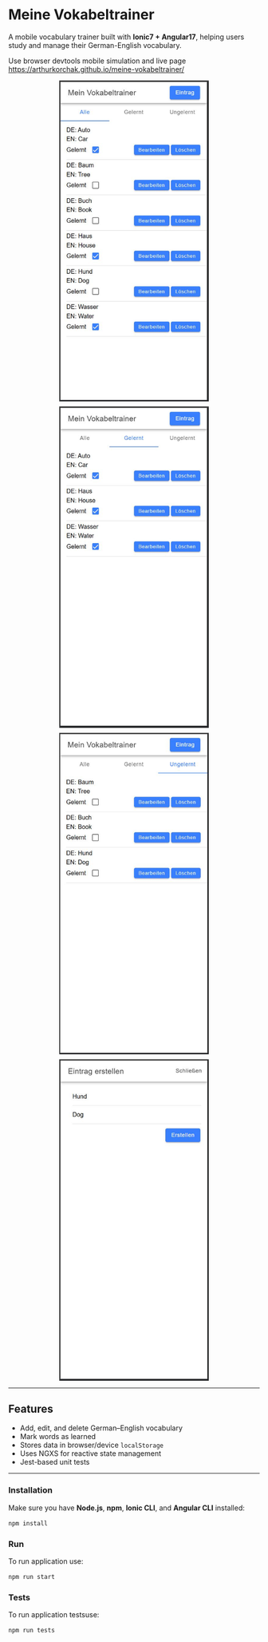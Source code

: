 # Meine Vokabeltrainer

A mobile vocabulary trainer built with **Ionic7 + Angular17**, helping users study and manage their German-English vocabulary.

Use browser devtools mobile simulation and live page https://arthurkorchak.github.io/meine-vokabeltrainer/

<div style="display: flex; flex-wrap: wrap; gap: 10px; justify-content: center;">
  <img src="readme-imgs/1.JPG" alt="Image 1" style="width: 100%; max-width: 300px;">
  <img src="readme-imgs/2.JPG" alt="Image 2" style="width: 100%; max-width: 300px;">
  <img src="readme-imgs/3.JPG" alt="Image 3" style="width: 100%; max-width: 300px;">
  <img src="readme-imgs/4.JPG" alt="Image 4" style="width: 100%; max-width: 300px;">
</div>

---

## Features

- Add, edit, and delete German–English vocabulary
- Mark words as learned
- Stores data in browser/device `localStorage`
- Uses NGXS for reactive state management
- Jest-based unit tests

---

### Installation

Make sure you have **Node.js**, **npm**, **Ionic CLI**, and **Angular CLI** installed:

```bash
npm install
```

### Run

To run application use:

```bash
npm run start
```

### Tests

To run application testsuse:

```bash
npm run tests
```
